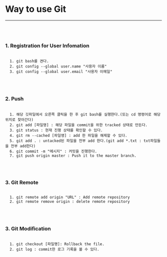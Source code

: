 <h1>Way to use Git</h1><hr>
<br><br>

<h3>1. Registration for User Infomation</h3>
<pre>
<code>
  1. git bash를 켠다.
  2. git config --global user.name "사용자 이름"
  3. git config --global user.email "사용자 이메일"
</code>
</pre>
<br>

<h3>2. Push</h3>
<pre>
<code>
  1. 해당 깃파일에서 오른쪽 클릭을 한 후 git bash를 실행한다.(또는 cd 명령어로 해당 위치로 찾아간다)
  2. git add [파일명] : 해당 파일을 commit을 위한 tracked 상태로 만든다.
  3. git status : 현재 진행 상태를 확인할 수 있다.
  4. git rm --cached [파일명] : add 한 파일을 해제할 수 있다.
  5. git add . : untacked된 파일을 전부 add 한다.(git add *.txt : txt파일들을 전부 add한다)
  6. git commit -m "메시지" : 커밋을 진행한다.
  7. git push origin master : Push it to the master branch.
</code>
</pre>
<br>

<h3>3. Git Remote</h3>
<pre>
<code>
  1. git remote add origin "URL" : Add remote repository
  2. git remote remove origin : delete remote repository
</code>
</pre>
<br>

<h3>3. Git Modification</h3>
<pre>
<code>
  1. git checkout [파일명]: Rollback the file.
  2. git log : commit한 로그 기록을 볼 수 있다.
</code>
</pre>
<br>

